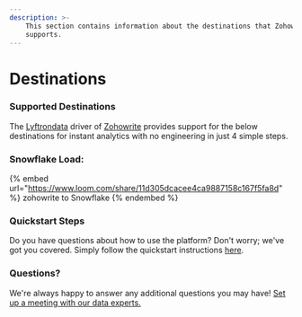 ```yaml
---
description: >-
    This section contains information about the destinations that Zohowrite
    supports.
---
```


# Destinations

### Supported Destinations

The [Lyftrondata](https://www.lyftrondata.com/) driver of [Zohowrite](https://www.lyftrondata.com/integration/zohowrite/) provides support for the below destinations for instant analytics with no engineering in just 4 simple steps.

### Snowflake Load:

{% embed url="https://www.loom.com/share/11d305dcacee4ca9887158c167f5fa8d" %}
zohowrite to Snowflake
{% endembed %}

### Quickstart Steps

Do you have questions about how to use the platform? Don't worry; we've got you covered. Simply follow the quickstart instructions [here](../../../quickstart-steps.md).

### Questions? <a href="#questions" id="questions"></a>

We're always happy to answer any additional questions you may have! [Set up a meeting with our data experts.](https://www.lyftrondata.com/book-a-meeting/)
